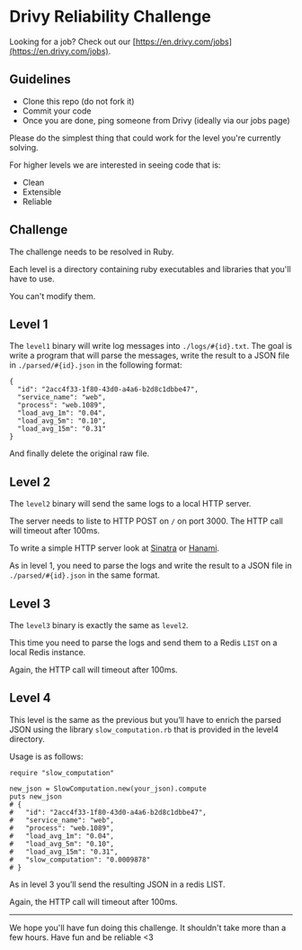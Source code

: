 # Drivy Reliability Challenge

Looking for a job? Check out our [https://en.drivy.com/jobs](https://en.drivy.com/jobs).

## Guidelines
- Clone this repo (do not fork it)
- Commit your code
- Once you are done, ping someone from Drivy (ideally via our jobs page)

Please do the simplest thing that could work for the level you're currently solving.

For higher levels we are interested in seeing code that is:

- Clean
- Extensible
- Reliable

## Challenge

The challenge needs to be resolved in Ruby.

Each level is a directory containing ruby executables and libraries that you'll have to use.

You can't modify them.

## Level 1
The `level1` binary will write log messages into `./logs/#{id}.txt`.
The goal is write a program that will parse the messages, write the result to a JSON file in `./parsed/#{id}.json` in the following format:

```
{
  "id": "2acc4f33-1f80-43d0-a4a6-b2d8c1dbbe47",
  "service_name": "web",
  "process": "web.1089",
  "load_avg_1m": "0.04",
  "load_avg_5m": "0.10",
  "load_avg_15m": "0.31"
}
```

And finally delete the original raw file.

## Level 2
The `level2` binary will send the same logs to a local HTTP server.

The server needs to liste to HTTP POST on `/` on port 3000.
The HTTP call will timeout after 100ms.

To write a simple HTTP server look at [Sinatra](https://github.com/sinatra/sinatra) or [Hanami](https://github.com/hanami/hanami).

As in level 1, you need to parse the logs and write the result to a JSON file in `./parsed/#{id}.json` in the same format.

## Level 3
The `level3` binary is exactly the same as `level2`.

This time you need to parse the logs and send them to a Redis `LIST` on a local Redis instance.

Again, the HTTP call will timeout after 100ms.

## Level 4

This level is the same as the previous but you’ll have to enrich the parsed JSON using the library `slow_computation.rb` that is provided in the level4 directory.

Usage is as follows:

```
require "slow_computation"

new_json = SlowComputation.new(your_json).compute
puts new_json
# {
#   "id": "2acc4f33-1f80-43d0-a4a6-b2d8c1dbbe47",
#   "service_name": "web",
#   "process": "web.1089",
#   "load_avg_1m": "0.04",
#   "load_avg_5m": "0.10",
#   "load_avg_15m": "0.31",
#   "slow_computation": "0.0009878"
# }
```

As in level 3 you’ll send the resulting JSON in a redis LIST.

Again, the HTTP call will timeout after 100ms.

-------

We hope you'll have fun doing this challenge. It shouldn't take more than a few hours. Have fun and be reliable <3


